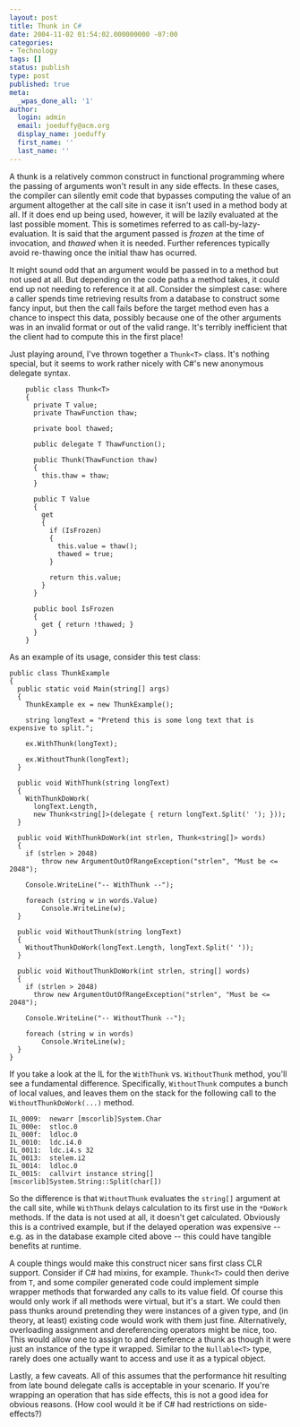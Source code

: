 ```yaml
---
layout: post
title: Thunk in C#
date: 2004-11-02 01:54:02.000000000 -07:00
categories:
- Technology
tags: []
status: publish
type: post
published: true
meta:
  _wpas_done_all: '1'
author:
  login: admin
  email: joeduffy@acm.org
  display_name: joeduffy
  first_name: ''
  last_name: ''
---
```

A thunk is a relatively common construct in functional programming where the
passing of arguments won't result in any side effects. In these cases, the
compiler can silently emit code that bypasses computing the value of an
argument altogether at the call site in case it isn't used in a method body at
all. If it does end up being used, however, it will be lazily evaluated at the
last possible moment. This is sometimes referred to as call-by-lazy-evaluation.
It is said that the argument passed is _frozen_ at the time of invocation, and
_thawed_ when it is needed. Further references typically avoid re-thawing once
the initial thaw has ocurred.

It might sound odd that an argument would be passed in to a method but not used
at all. But depending on the code paths a method takes, it could end up not
needing to reference it at all. Consider the simplest case: where a caller
spends time retrieving results from a database to construct some fancy input,
but then the call fails before the target method even has a chance to inspect
this data, possibly because one of the other arguments was in an invalid format
or out of the valid range. It's terribly inefficient that the client had to
compute this in the first place!

Just playing around, I've thrown together a `Thunk<T>` class. It's nothing
special, but it seems to work rather nicely with C#'s new anonymous delegate
syntax.

```
    public class Thunk<T>
    {
      private T value;
      private ThawFunction thaw;

      private bool thawed;

      public delegate T ThawFunction();

      public Thunk(ThawFunction thaw)
      {
        this.thaw = thaw;
      }

      public T Value
      {
        get
        {
          if (IsFrozen)
          {
            this.value = thaw();
            thawed = true;
          }

          return this.value;
        }
      }

      public bool IsFrozen
      {
        get { return !thawed; }
      }
    }
```
As an example of its usage, consider this test class:

    public class ThunkExample
    {
      public static void Main(string[] args)
      {
        ThunkExample ex = new ThunkExample();

        string longText = "Pretend this is some long text that is expensive to split.";

        ex.WithThunk(longText);

        ex.WithoutThunk(longText);
      }

      public void WithThunk(string longText)
      {
        WithThunkDoWork(
          longText.Length,
          new Thunk<string[]>(delegate { return longText.Split(' '); }));
      }

      public void WithThunkDoWork(int strlen, Thunk<string[]> words)
      {
        if (strlen > 2048)
            throw new ArgumentOutOfRangeException("strlen", "Must be <= 2048");

        Console.WriteLine("-- WithThunk --");

        foreach (string w in words.Value)
            Console.WriteLine(w);
      }

      public void WithoutThunk(string longText)
      {
        WithoutThunkDoWork(longText.Length, longText.Split(' '));
      }

      public void WithoutThunkDoWork(int strlen, string[] words)
      {
        if (strlen > 2048)
          throw new ArgumentOutOfRangeException("strlen", "Must be <= 2048");

        Console.WriteLine("-- WithoutThunk --");

        foreach (string w in words)
            Console.WriteLine(w);
      }
    }

If you take a look at the IL for the `WithThunk` vs. `WithoutThunk` method, you'll
see a fundamental difference. Specifically, `WithoutThunk` computes a bunch of
local values, and leaves them on the stack for the following call to the
`WithoutThunkDoWork(...)` method.

    IL_0009:  newarr [mscorlib]System.Char
    IL_000e:  stloc.0
    IL_000f:  ldloc.0
    IL_0010:  ldc.i4.0
    IL_0011:  ldc.i4.s 32
    IL_0013:  stelem.i2
    IL_0014:  ldloc.0
    IL_0015:  callvirt instance string[] [mscorlib]System.String::Split(char[])

So the difference is that `WithoutThunk` evaluates the `string[]` argument at the
call site, while `WithThunk` delays calculation to its first use in the `*DoWork`
methods. If the data is not used at all, it doesn't get calculated. Obviously
this is a contrived example, but if the delayed operation was expensive -- e.g.
as in the database example cited above -- this could have tangible benefits at
runtime.

A couple things would make this construct nicer sans first class CLR support.
Consider if C# had mixins, for example. `Thunk<T>` could then derive from `T`, and
some compiler generated code could implement simple wrapper methods that
forwarded any calls to its value field. Of course this would only work if all
methods were virtual, but it's a start. We could then pass thunks around
pretending they were instances of a given type, and (in theory, at least)
existing code would work with them just fine. Alternatively, overloading
assignment and dereferencing operators might be nice, too. This would allow one
to assign to and dereference a thunk as though it were just an instance of the
type it wrapped. Similar to the `Nullable<T>` type, rarely does one actually want
to access and use it as a typical object.

Lastly, a few caveats. All of this assumes that the performance hit resulting
from late bound delegate calls is acceptable in your scenario. If you're
wrapping an operation that has side effects, this is not a good idea for
obvious reasons. (How cool would it be if C# had restrictions on
side-effects?)

